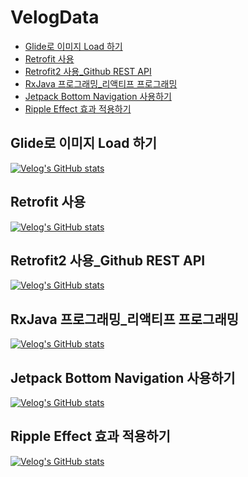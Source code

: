 # VelogData
- [Glide로 이미지 Load 하기](#glide로-이미지-load-하기)
- [Retrofit 사용](#retrofit-사용)
- [Retrofit2 사용_Github REST API](#retrofit2-사용_github-rest-api)
- [RxJava 프로그래밍_리액티프 프로그래밍](#rxjava-프로그래밍_리액티프-프로그래밍)
- [Jetpack Bottom Navigation 사용하기](#jetpack-bottom-navigation-사용하기)
- [Ripple Effect 효과 적용하기](#ripple-effect-효과-적용하기)


## Glide로 이미지 Load 하기
[![Velog's GitHub stats](https://velog-readme-stats.vercel.app/api?name=jiwon3378)](https://velog.io/@jiwon3378/Android-Glide-%EB%A1%9C-%EC%9D%B4%EB%AF%B8%EC%A7%80-Load%ED%95%98%EA%B8%B0)


## Retrofit 사용
[![Velog's GitHub stats](https://velog-readme-stats.vercel.app/api?name=jiwon3378)](https://velog.io/@jiwon3378/AndroidRetrofit%EC%9C%BC%EB%A1%9C-Rest-API%EB%A5%BC-%EC%82%AC%EC%9A%A9)


## Retrofit2 사용_Github REST API
[![Velog's GitHub stats](https://velog-readme-stats.vercel.app/api?name=jiwon3378)](https://velog.io/@jiwon3378/Android-Retrofit2-%EC%82%AC%EC%9A%A9-Github-REST-API)


## RxJava 프로그래밍_리액티프 프로그래밍
[![Velog's GitHub stats](https://velog-readme-stats.vercel.app/api?name=jiwon3378)](https://velog.io/@jiwon3378/RxJava-RxJava-%ED%94%84%EB%A1%9C%EA%B7%B8%EB%9E%98%EB%B0%8D-%EB%A6%AC%EC%95%A1%ED%8B%B0%ED%94%84-%ED%94%84%EB%A1%9C%EA%B7%B8%EB%9E%98%EB%B0%8D)

## Jetpack Bottom Navigation 사용하기
[![Velog's GitHub stats](https://velog-readme-stats.vercel.app/api?name=jiwon3378)](https://velog.io/@jiwon3378/Android-Jetpack-Bottom-Navigation-%EC%82%AC%EC%9A%A9%ED%95%98%EA%B8%B0)

## Ripple Effect 효과 적용하기
[![Velog's GitHub stats](https://velog-readme-stats.vercel.app/api?name=jiwon3378)](https://velog.io/@jiwon3378/Android-%EB%B2%84%ED%8A%BC-%ED%81%B4%EB%A6%AD-%ED%9A%A8%EA%B3%BC-%EC%A0%81%EC%9A%A9%ED%95%98%EA%B8%B0)
